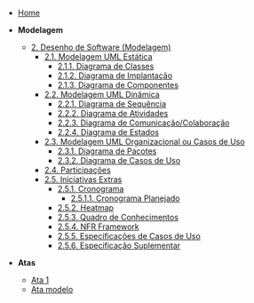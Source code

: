 <!-- docs/_sidebar.md -->

- [Home](./)

- **Modelagem**
  - [2. Desenho de Software (Modelagem)](./Modelagem/2.Modelagem.md)
    - [2.1. Modelagem UML Estática](./Modelagem/2.1.ModelagemEstatica.md)
      - [2.1.1. Diagrama de Classes](./Modelagem/diagramaClasses.md)
      - [2.1.2. Diagrama de Implantação](./Modelagem/diagramaImplantacao.md)
      - [2.1.3. Diagrama de Componentes](./Modelagem/diagramaComponentes.md)
    - [2.2. Modelagem UML Dinâmica](./Modelagem/2.2.ModelagemDinamica.md)
      - [2.2.1. Diagrama de Sequência](./Modelagem/diagramaSequencia.md)
      - [2.2.2. Diagrama de Atividades](./Modelagem/diagramaAtividades.md)
      - [2.2.3. Diagrama de Comunicação/Colaboração](./Modelagem/diagramaComunicacao.md)
      - [2.2.4. Diagrama de Estados](./Modelagem/diagramaEstados.md)
    - [2.3. Modelagem UML Organizacional ou Casos de Uso](./Modelagem/2.3.ModelagemOrganizacionalCasosDeUso.md)
      - [2.3.1. Diagrama de Pacotes](./Modelagem/diagramaPacotes.md)
      - [2.3.2. Diagrama de Casos de Uso](./Modelagem/diagramaCasodeUso.md)
    - [2.4. Participações](./Modelagem/participacoes.md)
    - [2.5. Iniciativas Extras](./Modelagem/2.5.IniciativasExtras.md)
      - [2.5.1. Cronograma](./Modelagem/2.5.1.Cronograma/2.5.1.Cronograma.md)
        - [2.5.1.1. Cronograma Planejado](./Modelagem/2.5.1.Cronograma/2.5.1.1.CronogramaPlanejado.md)
      - [2.5.2. Heatmap](./Modelagem/heatmap.md)
      - [2.5.3. Quadro de Conhecimentos](./Modelagem/quadroConhecimento.md)
      - [2.5.4. NFR Framework](./Modelagem/NFR.md)
      - [2.5.5. Especificações de Casos de Uso](./Modelagem/EspCasodeUso.md)
      - [2.5.6. Especificação Suplementar](./Modelagem/EspSuplementar.md)
- **Atas**
  - [Ata 1](./Atas/ata01.md)
  - [Ata modelo](./Atas/AtaModelo.md)